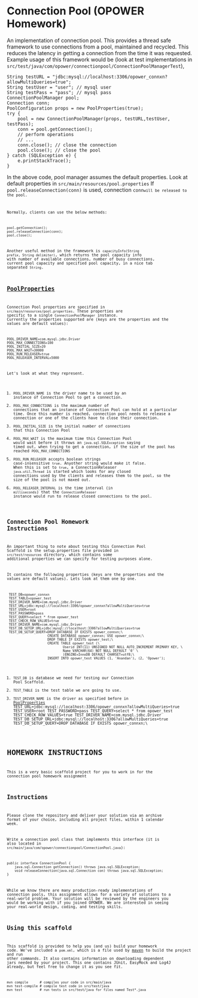 # Connection Pool (OPOWER Homework)

An implementation of connection pool. This provides a thread safe framework to use connections from a pool, maintained and recycled. This reduces
the latency in getting a connection from the time it was requested. Example usage of this framework would be (look at test implementations in `src/test/java/com/opower/connectionpool/ConnectionPoolManagerTest`),
    

    String testURL = "jdbc:mysql://localhost:3306/opower_connxn?allowMultiQueries=true";
    String testUser = "user"; // mysql user
    String testPass = "pass"; // mysql pass
    ConnectionPoolManager pool;
    Connection conn;
    PoolConfiguration props = new PoolProperties(true);
    try {
        pool = new ConnectionPoolManager(props, testURL,testUser, testPass);
        conn = pool.getConnection();
        // perform operations
        // ...
        conn.close(); // close the connection
        pool.close(); // close the pool
    } catch (SQLException e) {
        e.printStackTrace();
    }

In the above code, pool manager assumes the default properties. Look at default properties in `src/main/resources/pool.properties`
If <code>pool.releaseConnection(conn)</code> is used, connection <code>conn<code>will be released to the pool. 
    
Normally, clients can use the below methods:

    pool.getConnection();
    pool.releaseConnection(conn);
    pool.close();

Another useful method in the framework is <code>capacityInfo(String prefix, String delimiter)</code>, which returns the pool capacity info
with number of available connections, number of busy connections, current pool capacity and specified pool capacity, in a nice tab separated `String`.

## [PoolProperties][Pool Properties]

Connection Pool properties are specified in `src/main/resources/pool.properties`. These properties are specific to a single 
`ConnectionPoolManager` instance. Currently the properties supported are (keys are the properties and the values are default values):

    POOL_DRIVER_NAME=com.mysql.jdbc.Driver
    POOL_MAX_CONNECTIONS=100
    POOL_INITIAL_SIZE=20
    POOL_MAX_WAIT=30000
    POOL_RUN_RELEASER=true
    POOL_RELEASER_INTERVAL=5000

Let's look at what they represent.

1. `POOL_DRIVER_NAME` is the driver name to be used by an instance of Connection Pool to get a connection.
2. `POOL_MAX_CONNECTIONS` is the maximum number of connections that an instance of Connection Pool can hold
   at a particular time. Once this number is reached, connection pool needs to release a connection
   or one of the clients have to close their connection.
3. `POOL_INITIAL_SIZE`  is the initial number of connections that this Connection Pool
4. `POOL_MAX_WAIT` is the maximum time this Connection Pool would wait before it throws an `java.sql.SQLException`
   saying timed out, when trying to get a connection, if the size of the pool has reached `POOL_MAX_CONNECTIONS`
5. `POOL_RUN_RELEASER` accepts boolean strings case-insensitive `true`. Anyother string would make it false. When this
   is set to `true`, a ConnectionReleaser `java.util.Thread` is started which looks for any closed connections used by
   the clients and releases them to the pool, so the size of the pool is not maxed out.
6. `POOL_RELEASER_INTERVAL` is the time interval (in `milliseconds`) that the `ConnectionReleaser` instance would run
   to release closed connections to the pool.

## Connection Pool Homework Instructions

An important thing to note about testing this Connection Pool Scaffold is the setup.properties
file provided in `src/test/resources` directory, which contains some additional properties we
can specify for testing purposes alone.

It contains the following properties (keys are the properties and the values are default values). Lets look at them one by one. 

     TEST_DB=opower_connxn
     TEST_TABLE=opower_test
     TEST_DRIVER_NAME=com.mysql.jdbc.Driver
     TEST_URL=jdbc:mysql://localhost:3306/opower_connxn?allowMultiQueries=true
     TEST_USER=root
     TEST_PASSWORD=pass
     TEST_QUERY=select * from opower_test
     TEST_CHECK_ROW_VALUES=true
     TEST_DRIVER_NAME=com.mysql.jdbc.Driver
     TEST_DB_SETUP_URL=jdbc:mysql://localhost:3306?allowMultiQueries=true
     TEST_DB_SETUP_QUERY=DROP DATABASE IF EXISTS opower_connxn;\
                         CREATE DATABASE opower_connxn; USE opower_connxn;\
                         DROP TABLE IF EXISTS opower_test;\
                         CREATE TABLE opower_test (\
                                 Userid INT(11) UNSIGNED NOT NULL AUTO_INCREMENT PRIMARY KEY, \
                                 Name VARCHAR(64) NOT NULL DEFAULT '0' \
                                 )ENGINE=InnoDB DEFAULT CHARSET=utf8;\
                         INSERT INTO opower_test VALUES (1, 'Anandan'), (2, 'Opower');

1. `TEST_DB` is database we need for testing our Connection Pool Scaffold.
2. `TEST_TABLE` is the test table we are going to use.
3. `TEST_DRIVER_NAME` is the driver as specified before in [PoolProperties][Pool Properties]
     TEST_URL=jdbc:mysql://localhost:3306/opower_connxn?allowMultiQueries=true
     TEST_USER=root
     TEST_PASSWORD=pass
     TEST_QUERY=select * from opower_test
     TEST_CHECK_ROW_VALUES=true
     TEST_DRIVER_NAME=com.mysql.jdbc.Driver
     TEST_DB_SETUP_URL=jdbc:mysql://localhost:3306?allowMultiQueries=true
     TEST_DB_SETUP_QUERY=DROP DATABASE IF EXISTS opower_connxn;\
# HOMEWORK INSTRUCTIONS

This is a very basic scaffold project for you to work in for the connection pool homework assignment

## Instructions

Please clone the repository and deliver your solution via an archive format of your choice, including all project files, within 1 calendar week.

Write a connection pool class that implements this interface (it is also located in `src/main/java/com/opower/connectionpool/ConnectionPool.java`):

    public interface ConnectionPool {
        java.sql.Connection getConnection() throws java.sql.SQLException;
        void releaseConnection(java.sql.Connection con) throws java.sql.SQLException;
    }

While we know there are many production-ready implementations of connection pools, this assignment allows for a variety of solutions to a real-world problem.  Your solution will be reviewed by the engineers you would be working with if you joined OPOWER.  We are interested in seeing your real-world design, coding, and testing skills.

## Using this scaffold

This scaffold is provided to help you (and us) build your homework code.
We've included a `pom.xml`, which is a file used by [maven][maven] to build the project and run other commands.   It also contains
information on downloading dependent jars needed by your project.  This one contains JUnit, EasyMock and Log4J already, but feel free
to change it as you see fit.

    mvn compile      # compiles your code in src/main/java
    mvn test-compile # compile test code in src/test/java
    mvn test         # run tests in src/test/java for files named Test*.java


[maven]:http://maven.apache.org/
[Pool Properties]:#PoolProperties
